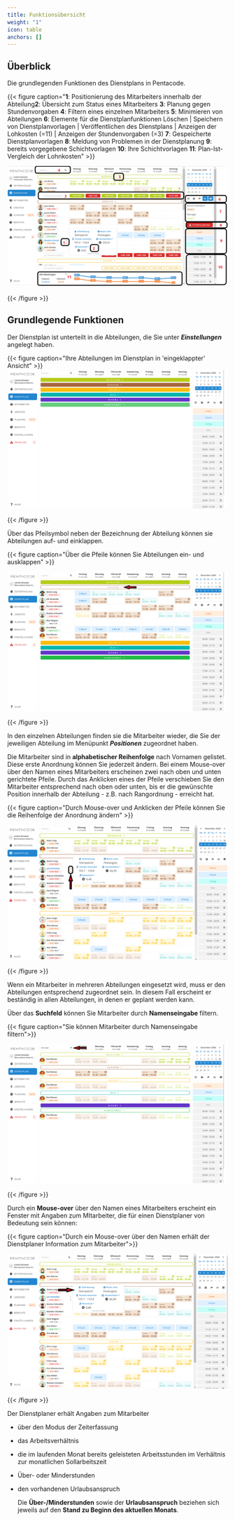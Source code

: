 ```yaml
---
title: Funktionsübersicht
weight: "1"
icon: table
anchors: []
---
```


## Überblick

Die grundlegenden Funktionen des Dienstplans in Pentacode.

{{< figure caption="**1**: Positionierung des Mitarbeiters innerhalb der Abteilung**2**: Übersicht zum Status eines Mitarbeiters **3**: Planung gegen Stundenvorgaben **4**: Filtern eines einzelnen Mitarbeiters **5**: Minimieren von Abteilungen **6**: Elemente für die Dienstplanfunktionen Löschen | Speichern von Dienstplanvorlagen | Veröffentlichen des Dienstplans | Anzeigen der Lohkosten (=11) | Anzeigen der Stundenvorgaben (=3) **7**: Gespeicherte Dienstplanvorlagen **8**: Meldung von Problemen in der Dienstplanung **9**: bereits vorgegebene Schichtvorlagen **10**: Ihre Schichtvorlagen **11**: Plan-Ist-Vergleich der Lohnkosten" >}}

![](/uploads/ubersicht.png)

{{< /figure >}}

## Grundlegende Funktionen

Der Dienstplan ist unterteilt in die Abteilungen, die Sie unter **_Einstellungen_** angelegt haben.

{{< figure caption="Ihre Abteilungen im Dienstplan in 'eingeklappter' Ansicht" >}}![](/uploads/abt-eingeklappt.png)

{{< /figure >}}

Über das Pfeilsymbol neben der Bezeichnung der Abteilung können sie Abteilungen auf- und einklappen.

{{< figure caption="Über die Pfeile können Sie Abteilungen ein- und ausklappen" >}}

![](/uploads/abt-aufgeklappt.png)

{{< /figure >}}

In den einzelnen Abteilungen finden sie die Mitarbeiter wieder, die Sie der jeweiligen Abteilung im Menüpunkt **_Positionen_** zugeordnet haben.

Die Mitarbeiter sind in **alphabetischer Reihenfolge** nach Vornamen gelistet. Diese erste Anordnung können Sie jederzeit ändern. Bei einem Mouse-over über den Namen eines Mitarbeiters erscheinen zwei nach oben und unten gerichtete Pfeile. Durch das Anklicken eines der Pfeile verschieben Sie den Mitarbeiter entsprechend nach oben oder unten, bis er die gewünschte Position innerhalb der Abteilung - z.B. nach Rangordnung - erreicht hat.

{{< figure caption="Durch Mouse-over und Anklicken der Pfeile können Sie die Reihenfolge der Anordnung ändern" >}}

![](/uploads/ma-verschieben.png)

{{< /figure >}}

Wenn ein Mitarbeiter in mehreren Abteilungen eingesetzt wird, muss er den Abteilungen entsprechend zugeordnet sein. In diesem Fall erscheint er beständig in allen Abteilungen, in denen er geplant werden kann.

Über das **Suchfeld** können Sie Mitarbeiter durch **Namenseingabe** filtern.

{{< figure caption="Sie können Mitarbeiter durch Namenseingabe filtern">}}

![](/uploads/ma-filtern.png)

{{< /figure >}}

Durch ein **Mouse-over** über den Namen eines Mitarbeiters erscheint ein Fenster mit Angaben zum MItarbeiter, die für einen Dienstplaner von Bedeutung sein können:

{{< figure caption="Durch ein Mouse-over über den Namen erhält der Dienstplaner Information zum Mitarbeiter">}}

![](/uploads/ma-info.png)

{{< /figure >}}

Der Dienstplaner erhält Angaben zum Mitarbeiter

-   über den Modus der Zeiterfassung
-   das Arbeitsverhältnis
-   die im laufenden Monat bereits geleisteten Arbeitsstunden im Verhältnis zur monatlichen Sollarbeitszeit
-   Über- oder Minderstunden
-   den vorhandenen Urlaubsanspruch

    Die **Über-/Minderstunden** sowie der **Urlaubsanspruch** beziehen sich jeweils auf den **Stand zu Beginn des aktuellen Monats**.
